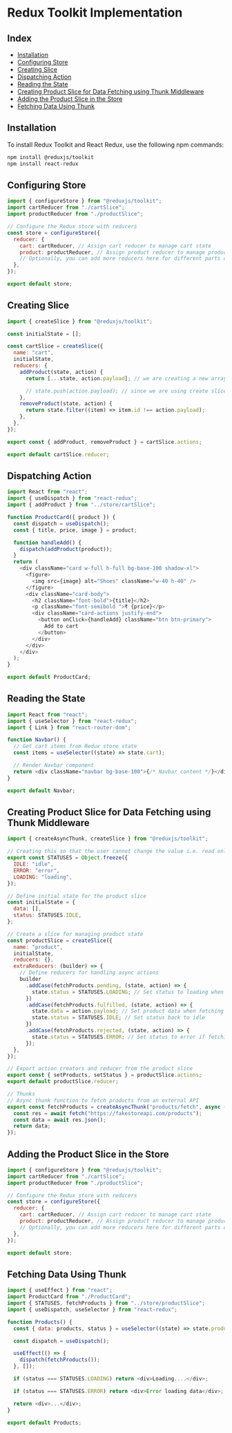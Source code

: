 # Redux Toolkit Implementation

## Index

- [Installation](#installation)
- [Configuring Store](#configuring-store)
- [Creating Slice](#creating-slice)
- [Dispatching Action](#dispatching-action)
- [Reading the State](#reading-the-state)
- [Creating Product Slice for Data Fetching using Thunk Middleware](#creating-product-slice-for-data-fetching-using-thunk-middleware)
- [Adding the Product Slice in the Store](#adding-the-product-slice-in-the-store)
- [Fetching Data Using Thunk](#fetching-data-using-thunk)

## Installation

To install Redux Toolkit and React Redux, use the following npm commands:

```bash
npm install @reduxjs/toolkit
npm install react-redux
```

## Configuring Store

```javascript
import { configureStore } from "@reduxjs/toolkit";
import cartReducer from "./cartSlice";
import productReducer from "./productSlice";

// Configure the Redux store with reducers
const store = configureStore({
  reducer: {
    cart: cartReducer, // Assign cart reducer to manage cart state
    product: productReducer, // Assign product reducer to manage product state
    // Optionally, you can add more reducers here for different parts of your state
  },
});

export default store;
```

## Creating Slice

```javascript
import { createSlice } from "@reduxjs/toolkit";

const initialState = [];

const cartSlice = createSlice({
  name: "cart",
  initialState,
  reducers: {
    addProduct(state, action) {
      return [...state, action.payload]; // we are creating a new array here

      // state.push(action.payload); // since we are using create slice method we can directly push the payload in the state
    },
    removeProduct(state, action) {
      return state.filter((item) => item.id !== action.payload);
    },
  },
});

export const { addProduct, removeProduct } = cartSlice.actions;

export default cartSlice.reducer;

```

## Dispatching Action

```javascript
import React from "react";
import { useDispatch } from "react-redux";
import { addProduct } from "../store/cartSlice";

function ProductCard({ product }) {
  const dispatch = useDispatch();
  const { title, price, image } = product;

  function handleAdd() {
    dispatch(addProduct(product));
  }
  return (
    <div className="card w-full h-full bg-base-100 shadow-xl">
      <figure>
        <img src={image} alt="Shoes" className="w-40 h-40" />
      </figure>
      <div className="card-body">
        <h2 className="font-bold">{title}</h2>
        <p className="font-semibold ">₹ {price}</p>
        <div className="card-actions justify-end">
          <button onClick={handleAdd} className="btn btn-primary">
            Add to cart
          </button>
        </div>
      </div>
    </div>
  );
}

export default ProductCard;
```

## Reading the State

```javascript
import React from "react";
import { useSelector } from "react-redux";
import { Link } from "react-router-dom";

function Navbar() {
  // Get cart items from Redux store state
  const items = useSelector((state) => state.cart);

  // Render Navbar component
  return <div className="navbar bg-base-100">{/* Navbar content */}</div>;
}

export default Navbar;
```

## Creating Product Slice for Data Fetching using Thunk Middleware

```javascript
import { createAsyncThunk, createSlice } from "@reduxjs/toolkit";

// Creating this so that the user cannot change the value i.e. read only
export const STATUSES = Object.freeze({
  IDLE: "idle",
  ERROR: "error",
  LOADING: "loading",
});

// Define initial state for the product slice
const initialState = {
  data: [],
  status: STATUSES.IDLE,
};

// Create a slice for managing product state
const productSlice = createSlice({
  name: "product",
  initialState,
  reducers: {},
  extraReducers: (builder) => {
    // Define reducers for handling async actions
    builder
      .addCase(fetchProducts.pending, (state, action) => {
        state.status = STATUSES.LOADING; // Set status to loading when fetching products
      })
      .addCase(fetchProducts.fulfilled, (state, action) => {
        state.data = action.payload; // Set product data when fetching is successful
        state.status = STATUSES.IDLE; // Set status back to idle
      })
      .addCase(fetchProducts.rejected, (state, action) => {
        state.status = STATUSES.ERROR; // Set status to error if fetching fails
      });
  },
});

// Export action creators and reducer from the product slice
export const { setProducts, setStatus } = productSlice.actions;
export default productSlice.reducer;

// Thunks
// Async thunk function to fetch products from an external API
export const fetchProducts = createAsyncThunk("products/fetch", async () => {
  const res = await fetch("https://fakestoreapi.com/products");
  const data = await res.json();
  return data;
});
```

## Adding the Product Slice in the Store

```javascript
import { configureStore } from "@reduxjs/toolkit";
import cartReducer from "./cartSlice";
import productReducer from "./productSlice";

// Configure the Redux store with reducers
const store = configureStore({
  reducer: {
    cart: cartReducer, // Assign cart reducer to manage cart state
    product: productReducer, // Assign product reducer to manage product state
    // Optionally, you can add more reducers here for different parts of your state
  },
});

export default store;
```

## Fetching Data Using Thunk

```javascript
import { useEffect } from "react";
import ProductCard from "./ProductCard";
import { STATUSES, fetchProducts } from "../store/productSlice";
import { useDispatch, useSelector } from "react-redux";

function Products() {
  const { data: products, status } = useSelector((state) => state.product);

  const dispatch = useDispatch();

  useEffect(() => {
    dispatch(fetchProducts());
  }, []);

  if (status === STATUSES.LOADING) return <div>Loading....</div>;

  if (status === STATUSES.ERROR) return <div>Error loading data</div>;

  return <div>...</div>;
}

export default Products;
```
